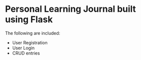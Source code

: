 # Personal Learning Journal built using Flask

The following are included:

* User Registration
* User Login
* CRUD entries

